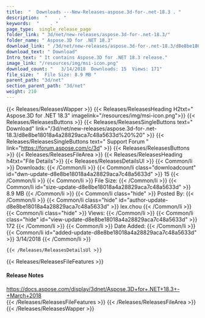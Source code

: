 ```yaml
---
title:  "  Downloads ---New-Releases-aspose.3d-for-.net-18.3 . " 
description:  "    . " 
keywords:  "    . " 
page_type:  single_release_page
folder_link: " 3d/net/new-releases/aspose.3d-for-.net-18.3/"
folder_name: " Aspose.3D for .NET 18.3"
download_link: " /3d/net/new-releases/aspose.3d-for-.net-18.3/d8e8be18018a4a28829aca7c48a5633d"
download_text: " Download"
Intro_text: " It contains Aspose.3D for .NET 18.3 release."
image_link: "/resources/img/msi-icon.png"
download_count: "   3/14/2018  Downloads: 15  Views: 171"
file_size: "  File Size: 8.9 MB "
parent_path: "3d/net"
section_parent_path: "3d/net"
weight: 210
---
```


{{< Releases/ReleasesWapper >}}
  {{< Releases/ReleasesHeading H2txt=" Aspose.3D for .NET 18.3" imagelink="/resources/img/msi-icon.png">}}
  {{< Releases/ReleasesButtons >}}
    {{< Releases/ReleasesSingleButtons text=" Download" link="/3d/net/new-releases/aspose.3d-for-.net-18.3/d8e8be18018a4a28829aca7c48a5633d%20%20" >}}
    {{< Releases/ReleasesSingleButtons text=" Support Forum " link="https://forum.aspose.com/c/3d" >}}
  {{< Releases/ReleasesButtons >}}
  {{< Releases/ReleasesFileArea >}}
    {{< Releases/ReleasesHeading h4txt="File Details">}}
    {{< Releases/ReleasesDetailsUl >}}
            {{< Common/li  >}} Downloads: {{< /Common/li >}} 
      {{< Common/li class="downloadcount" id="dwn-update-d8e8be18018a4a28829aca7c48a5633d" >}} 15 {{< /Common/li >}} 
      {{< Common/li  >}} File Size: {{< /Common/li >}} 
      {{< Common/li id="size-update-d8e8be18018a4a28829aca7c48a5633d" >}} 8.9 MB {{< /Common/li >}} 
      {{< Common/li  class="hide" >}} Posted By: {{< /Common/li >}} 
      {{< Common/li class="hide" id="author-update-d8e8be18018a4a28829aca7c48a5633d" >}} lex.chou {{< /Common/li >}} 
      {{< Common/li class="hide"  >}} Views: {{< /Common/li >}} 
      {{< Common/li class="hide" id="view-update-d8e8be18018a4a28829aca7c48a5633d" >}} 172 {{< /Common/li >}} 
      {{< Common/li  >}} Date Added: {{< /Common/li >}} 
      {{< Common/li id="added-update-d8e8be18018a4a28829aca7c48a5633d" >}} 3/14/2018 {{< /Common/li >}} 

    {{< /Releases/ReleasesDetailsUl >}}

  {{< Releases/ReleasesFileFeatures >}}
      <h4>Release Notes</h4><div><a href="https://docs.aspose.com/display/3dnet/Aspose.3D+for+.NET+18.3+-+March+2018">https://docs.aspose.com/display/3dnet/Aspose.3D+for+.NET+18.3+-+March+2018</a></div>
  {{< /Releases/ReleasesFileFeatures >}}
 {{< /Releases/ReleasesFileArea >}}
{{< /Releases/ReleasesWapper >}}


